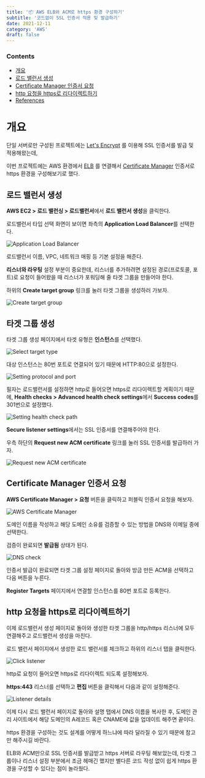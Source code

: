 ```yaml
---
title: '📦 AWS ELB와 ACM로 https 환경 구성하기'
subtitle: '코드없이 SSL 인증서 적용 및 발급하기'
date: 2021-12-11
category: 'AWS'
draft: false
---
```


### Contents
- [개요](#개요)
- [로드 밸런서 생성](#로드-밸런서-생성)
- [Certificate Manager 인증서 요청](#Certificate-Manager-인증서-요청)
- [http 요청을 https로 리다이렉트하기](#http-요청을-https로-리다이렉트하기)
- [References](#references)

# 개요

단일 서버로만 구성된 프로젝트에는 [Let's Encrypt](https://letsencrypt.org/ko/) 를 이용해 SSL 인증서를 발급 및 적용해왔는데,

이번 프로젝트에는 AWS 환경에서 [ELB](https://aws.amazon.com/ko/elasticloadbalancing/) 를 연결해서 [Certificate Manager](https://aws.amazon.com/ko/certificate-manager/) 인증서로 https 환경을 구성해보기로 했다.

## 로드 밸런서 생성

**AWS EC2 > 로드 밸런싱 > 로드밸런서**에서 **로드 밸런서 생성**을 클릭한다.

로드밸런서 타입 선택 화면이 보이면 좌측의 **Application Load Balancer**를 선택한다.

![Application Load Balancer](images/2021/01.png)

로드밸런서 이름, VPC, 네트워크 매핑 등 기본 설정을 해준다.

**리스너와 라우팅** 설정 부분이 중요한데, 리스너를 추가하려면 설정된 경로(프로토콜, 포트)로 요청이 들어왔을 때 리스너가 포워딩해 줄 타겟 그룹을 만들어야 한다.

하위의 **Create target group** 링크를 눌러 타겟 그룹을 생성하러 가보자.

![Create target group](images/2021/02.png)

## 타겟 그룹 생성

타겟 그룹 생성 페이지에서 타겟 유형은 **인스턴스**를 선택했다.

![Select target type](images/2021/03.png)

대상 인스턴스는 80번 포트로 연결되어 있기 때문에 HTTP:80으로 설정한다.

![Setting protocol and port](images/2021/04.png)

필자는 로드밸런서를 설정하면 http로 들어오면 https로 리다이렉트할 계획이기 때문에, **Health checks > Advanced health check settings**에서 **Success codes**를 301번으로 설정했다.

![Setting health check path](images/2021/05.png)

**Secure listener settings**에서는 SSL 인증서를 연결해주어야 한다.

우측 하단의 **Request new ACM certificate** 링크를 눌러 SSL 인증서를 발급하러 가자.

![Request new ACM certificate](images/2021/06.png)

## Certificate Manager 인증서 요청

**AWS Certificate Manager > 요청** 버튼을 클릭하고 퍼블릭 인증서 요청을 해보자.

![AWS Certificate Manager](images/2021/07.png)

도메인 이름을 작성하고 해당 도메인 소유를 검증할 수 있는 방법을 DNS와 이메일 중에 선택한다.

검증이 완료되면 **발급됨** 상태가 된다.

![DNS check](images/2021/08.png)

인증서 발급이 완료되면 타겟 그룹 설정 페이지로 돌아와 방금 만든 ACM을 선택하고 다음 버튼을 누른다.

**Register Targets** 페이지에서 연결할 인스턴스를 80번 포트로 등록한다.

## http 요청을 https로 리다이렉트하기

이제 로드밸런서 생성 페이지로 돌아와 생성한 타겟 그룹을 http/https 리스너에 모두 연결해주고 로드밸런서 생성을 마친다.

로드 밸런서 페이지에서 생성한 로드 밸런서를 체크하고 하위의 리스너 탭을 클릭한다.

![Click listener](images/2021/09.png)

http로 요청이 들어오면 https로 리다이렉트 되도록 설정해보자.

**https:443** 리스너를 선택하고 **편집** 버튼을 클릭해서 다음과 같이 설정해준다.

![Listener details](images/2021/10.png)

이제 다시 로드 밸런서 페이지로 돌아와 설명 탭에서 DNS 이름을 복사한 후, 도메인 관리 사이트에서 해당 도메인의 A레코드 혹은 CNAME에 값을 업데이트 해주면 끝이다.

https 환경을 구성하는 것도 설계를 어떻게 하느냐에 따라 달라질 수 있기 때문에 참고만 해주시길 바란다.

ELB와 ACM만으로 SSL 인증서를 발급받고 https 서버로 라우팅 해보았는데, 타겟 그룹이나 리스너 설정 부분에서 조금 헤매긴 했지만 별다른 코드 작성 없이 쉽게 https 환경을 구성할 수 있다는 점이 놀라웠다.
